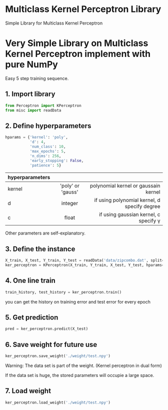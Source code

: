 # Multiclass Kernel Perceptron Library
Simple Library for Multiclass Kernel Perceptron

# Very Simple **Library** on Multiclass Kernel Perceptron implement with pure NumPy

Easy 5 step training sequence.

## 1. Import library

```python
from Perceptron import KPerceptron
from misc import readData
```

## 2. Define hyperparameters

```python
hparams = {'kernel': 'poly',
           'd': 4,
           'num_class': 10,
           'max_epochs': 5,
           'n_dims': 256,
           'early_stopping': False,
           'patience': 5}
```

| hyperparameters       |          |   |
| ------------- |:-------------:| -----:|
| kernel      | 'poly' or 'gauss' | polynomial kernel or gaussain kernel |
| d      | integer      |   if using polynomial kernel, d specify degree |
| c | float    |    if using gaussian kernel, c specify γ |

Other parameters are self-explanatory.

## 3. Define the instance
```python
X_train, X_test, Y_train, Y_test = readData('data/zipcombo.dat', split=True)
ker_perceptron = KPerceptron(X_train, Y_train, X_test, Y_test, hparams=hparams)
```

## 4. One line train
```python
train_history, test_history = ker_perceptron.train()
```
you can get the history on training error and test error for every epoch

## 5. Get prediction
```python
pred = ker_perceptron.predict(X_test)
```

## 6. Save weight for future use
```python
ker_perceptron.save_weight('./weight/test.npy')
```
Warning: The data set is part of the weight. (Kernel perceptron in dual form)

If the data set is huge, the stored parameters will occupie a large space.

## 7. Load weight
```python
ker_perceptron.load_weight('./weight/test.npy')
```
